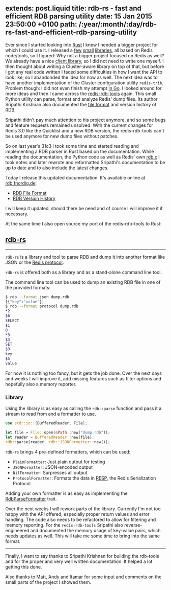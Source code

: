 extends: post.liquid
title: rdb-rs - fast and efficient RDB parsing utility
date: 15 Jan 2015 23:50:00 +0100
path: /:year/:month/:day/rdb-rs-fast-and-efficient-rdb-parsing-utility
---

Ever since I started looking into [Rust][] I knew I needed a bigger project for which I could use it.
I released a [few][lzf] [small][crc] [libraries][redlock], all based on Redis code/tools, so I figured:
Why not a bigger project focused on Redis as well?
We already have a nice [client library][redis-rs], so I did not need to write one myself.
I then thought about writing a Cluster-aware library on top of that, but before I got any real code written I faced some difficulties in how I want the API to look like, so I abandonded the idea for now as well.
The next idea was to have another implementation of the Cluster configuration utility `redis-trib`. Problem though: I did not even finish my attempt [in Go][redis-trib].
I looked around for more ideas and then I came across the [redis-rdb-tools][tools] again.
This small Python utility can parse, format and analyze Redis' dump files.
Its author Sripathi Krishnan also documented the [file format][old-wiki] and version history of RDB.

Sripathi didn't pay much attention to his project anymore, and so some bugs and feature requests remained unsolved.
With the current changes for Redis 3.0 like the Quicklist and a new RDB version, the redis-rdb-tools can't be used anymore for new dump files without patches.

So on last year's 31c3 I took some time and started reading and implementing a RDB parser in Rust based on the documentation.
While reading the documentation, the Python code as well as Redis' own [rdb.c][] I took notes and later rewrote and reformatted Sripathi's documentation to be up to date and to also include the latest changes.

Today I release this updated documentation. It's available online at [rdb.fnordig.de][site]:

* [RDB File Format][file-format]
* [RDB Version History][version-history]

I will keep it updated, should there be need and of course I will improve it if necessary.

At the same time I also open source my port of the redis-rdb-tools to Rust:

## [rdb-rs][code]

---

`rdb-rs` is a library and tool to parse RDB and dump it into another format like JSON or the [Redis protocol](http://redis.io/topics/protocol).

`rdb-rs` is offered both as a library and as a stand-alone command line tool.

The command line tool can be used to dump an existing RDB file in one of the provided formats:

~~~bash
$ rdb --format json dump.rdb
[{"key":"value"}]
$ rdb --format protocol dump.rdb
*2
$6
SELECT
$1
0
*3
$3
SET
$3
key
$5
value
~~~

For now it is nothing too fancy, but it gets the job done.
Over the next days and weeks I will improve it, add missing features such as filter options and hopefully also a memory reporter.


### Library

Using the library is as easy as calling the `rdb::parse` function and pass it a stream to read from and a formatter to use.

~~~rust
use std::io::{BufferedReader, File};

let file = File::open(&Path::new("dump.rdb"));
let reader = BufferedReader::new(file);
rdb::parse(reader, rdb::JSONFormatter::new());
~~~

`rdb-rs` brings 4 pre-defined formatters, which can be used:

* `PlainFormatter`: Just plain output for testing
* `JSONFormatter`: JSON-encoded output
* `NilFormatter`: Surpresses all output
* `ProtocolFormatter`: Formats the data in [RESP](http://redis.io/topics/protocol), the Redis Serialization Protocol

Adding your own formatter is as easy as implementing the [RdbParseFormatter][RdbParseFormatter] trait.

Over the next weeks I will rework parts of the library. Currently I'm not too happy with the API offered, especially proper return values and error handling.
The code also needs to be refactored to allow for filtering and memory reporting.
For the `redis-rdb-tools` Sripathi also reverse-engineered and documented the memory usage of key-value pairs, which needs updates as well.
This will take me some time to bring into the same format.

---

Finally, I want to say thanks to Sripathi Krishnan for building the rdb-tools and for the proper and very well written documentation. It helped a lot getting this done.

Also thanks to [Matt][], [Andy][] and [Itamar][] for some input and comments on the small parts of the project I showed them.

[redis-trib]: https://github.com/badboy/redis-trib.go
[rust]: http://rust-lang.org/
[lzf]: https://github.com/badboy/lzf-rs
[crc]: https://github.com/badboy/crc64-rs
[redlock]: https://github.com/badboy/redlock-rs
[redis-rs]: https://github.com/mitsuhiko/redis-rs
[old-wiki]: https://github.com/sripathikrishnan/redis-rdb-tools/wiki/Redis-RDB-Dump-File-Format
[rdb.c]: https://github.com/antirez/redis/blob/unstable/src/rdb.c
[site]: http://rdb.fnordig.de/
[code]: https://github.com/badboy/rdb-rs
[tools]: https://github.com/sripathikrishnan/redis-rdb-tools
[file-format]: http://rdb.fnordig.de/file_format.html
[version-history]: http://rdb.fnordig.de/version_history.html
[RdbParseFormatter]: http://rdb.fnordig.de/doc/rdb/formatter/trait.RdbParseFormatter.html
[Matt]: https://twitter.com/mattsta
[Andy]: https://twitter.com/andygrunwald
[Itamar]: https://twitter.com/itamarhaber
